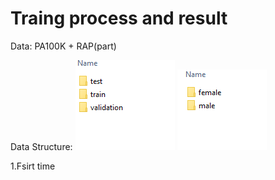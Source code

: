# Traing process and result

Data: 
PA100K + RAP(part)

Data Structure:
![](./Images/File_structure.PNG)
![](./Images/File_structure2.PNG)

1.Fsirt time
